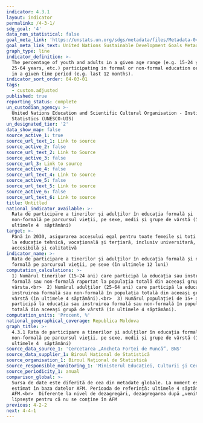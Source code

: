 ```yaml
---
indicator: 4.3.1
layout: indicator
permalink: /4-3-1/
sdg_goal: '4'
data_non_statistical: false
goal_meta_link: 'https://unstats.un.org/sdgs/metadata/files/Metadata-04-03-01.pdf'
goal_meta_link_text: United Nations Sustainable Development Goals Metadata (PDF 210 KB)
graph_type: line
indicator_definition: >-
  The percentage of youth and adults in a given age range (e.g. 15-24 years,
  25-64 years, etc.) participating in formal or non-formal education or training
  in a given time period (e.g. last 12 months).
indicator_sort_order: 04-03-01
tags:
  - custom.adjusted
published: true
reporting_status: complete
un_custodian_agency: >-
  United Nations Education and Scientific Cultural Organisation - Institute of
  Statistics (UNESCO-UIS)
un_designated_tier: '2'
data_show_map: false
source_active_1: true
source_url_text_1: Link to source
source_active_2: false
source_url_text_2: Link to Source
source_active_3: false
source_url_3: Link to source
source_active_4: false
source_url_text_4: Link to source
source_active_5: false
source_url_text_5: Link to source
source_active_6: false
source_url_text_6: Link to source
title: Untitled
national_indicator_available: >-
  Rata de participare a tinerilor și adulților în educația formală și
  non-formală pe parcursul vieții, pe sexe, medii și grupe de vârstă (în
  ultimele 4  săptămâni)
target: >-
  Până în 2030, asigurarea accesului egal pentru toate femeile și toți bărbații
  la educație tehnică, vocațională și terțiară, inclusiv universitară,
  accesibilă și calitativă
indicator_name: >-
  Rata de participare a tinerilor și adulților în educația formală și non
  formală pe parcursul vieții, pe sexe (în ultimele 12 luni)
computation_calculations: >-
  1) Numărul tinerilor (15-24 ani) care participă la educația sau instruirea
  formală sau non-formală raportat la populația totală din aceeași grupă de
  vârsta.<br>  2) Numărul adulților (25-64 ani) care participă la educația sau
  instruirea formală sau non-formală în populația totală din aceeași grupă de
  vârstă (în ultimele 4 săptămâni).<br>  3) Numărul populației de 15+ ani care
  participă la educația sau instruirea formală sau non-formală în populația
  totală din aceeași grupă de vârstă (în ultimele 4 săptămâni).
computation_units: 'Procent, %'
national_geographical_coverage: Republica Moldova
graph_title: >-
  4.3.1 Rata de participare a tinerilor și adulților în educația formală și
  non-formală pe parcursul vieții, pe sexe, medii și grupe de vârstă (în
  ultimele 4  săptămâni)
source_data_source_1: 'Cercetarea „Ancheta Forței de Muncă”, BNS'
source_data_supplier_1: Biroul Național de Statistică
source_organisation_1: Biroul Național de Statistică
source_responsible_monitoring_1: 'Ministerul Educației, Culturii și Cercetării'
source_periodicity_1: anual
comparison_global: >-
  Sursa de date este diferită de cea din metadate globale. La moment este
  estimat în baza datelor AFM. Perioada de referință: ultimele 4 săptămâni în
  AFM.<br>  Diferențe la nivel de dezagregări, dezagregarea după „venituri”
  lipsește pentru că nu se conține în AFM
previous: 4-2-2
next: 4-4-1
---
```

